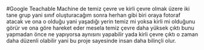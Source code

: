 #Google Teachable Machine de temiz çevre ve kirli çevre olmak üzere iki tane grup yani sınıf oluşturacağım sonra herhan gibi biri oraya fotoraf atacak ve ona o olduğu yani yaşadığı yerin temiz mi yoksa kirli mi olduğunu görür ve ona göre hareket eder mesela temiz çevre 
daha yüksek çıktı bunu yapmadan önce ne yapıyorsa aynısını yapabilir yada kirli çevre çıktı o zaman daha düzenli olabilir yani bu proje sayesinde insan daha bilinçli olur.
